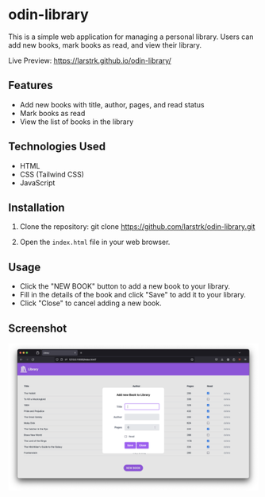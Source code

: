 # odin-library

This is a simple web application for managing a personal library. Users can add new books, mark books as read, and view their library.

Live Preview: https://larstrk.github.io/odin-library/

## Features

- Add new books with title, author, pages, and read status
- Mark books as read
- View the list of books in the library

## Technologies Used

- HTML
- CSS (Tailwind CSS)
- JavaScript

## Installation

1. Clone the repository:
   git clone https://github.com/larstrk/odin-library.git

2. Open the `index.html` file in your web browser.

## Usage

- Click the "NEW BOOK" button to add a new book to your library.
- Fill in the details of the book and click "Save" to add it to your library.
- Click "Close" to cancel adding a new book.

## Screenshot

![Library](screenshot.png)
